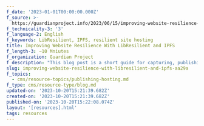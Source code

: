 ```yaml
---
f_date: '2023-01-01T00:00:00.000Z'
f_source: >-
  https://guardianproject.info/2023/06/15/improving-website-resilience-with-libresilient-and-ipfs/
f_technicality-3: '3'
f_language-2: English
f_keywords: LibResilient, IPFS, resilient site hosting
title: Improving Website Resilience With LibResilient and IPFS
f_length-3: ~10 Mniutes
f_organization: Guardian Project
f_description: "This blog post is a short guide for capturing, publishing and hosting static web pages using LibResilient and IPFS. LibResilient is\_a JavaScript library for decentralized content delivery in web browsers and markets itself as easy to deploy to any website."
slug: improving-website-resilience-with-libresilient-and-ipfs-aa29a
f_topics:
  - cms/resource-topics/publishing-hosting.md
f_type: cms/resource-type/blog.md
updated-on: '2023-10-20T15:21:39.682Z'
created-on: '2023-10-20T15:21:39.682Z'
published-on: '2023-10-20T15:22:08.074Z'
layout: '[resources].html'
tags: resources
---
```



